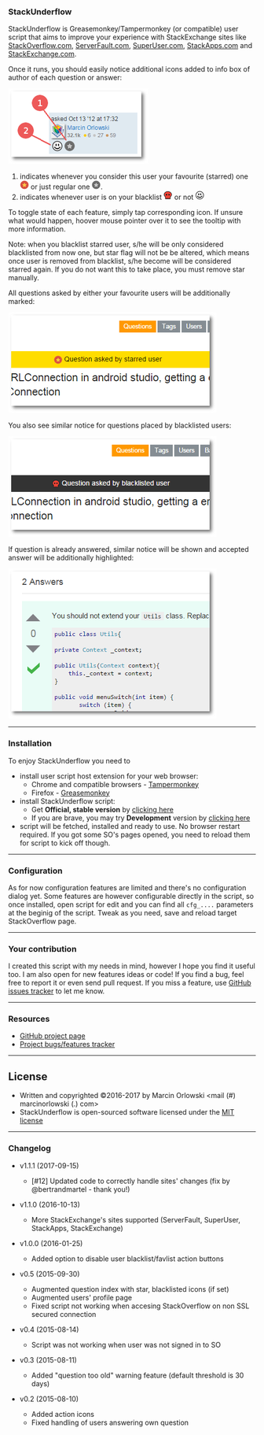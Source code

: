 ### StackUnderflow

 StackUnderflow is Greasemonkey/Tampermonkey (or compatible) user script that aims to improve your experience with StackExchange sites like [StackOverflow.com](https://StackOverflow.com), [ServerFault.com](https://ServerFault.com), [SuperUser.com](https://SuperUser.com), [StackApps.com](https://StackApps.com) and [StackExchange.com](https://StackExchange.com).

 Once it runs, you should easily notice additional icons added to info box of author of each question or answer:

![New icons](https://raw.githubusercontent.com/MarcinOrlowski/StackUnderflow/master/img/docs_icons.png)

 1. indicates whenever you consider this user your favourite (starred) one ![starred](https://raw.githubusercontent.com/MarcinOrlowski/StackUnderflow/master/img/user-favourite-on.png) or just regular one ![regular user](https://raw.githubusercontent.com/MarcinOrlowski/StackUnderflow/master/img/user-favourite-off.png).
 2. indicates whenever user is on your blacklist ![blacklisted](https://raw.githubusercontent.com/MarcinOrlowski/StackUnderflow/master/img/user-blacklisted-on.png) or not ![not blacklisted](https://raw.githubusercontent.com/MarcinOrlowski/StackUnderflow/master/img/user-blacklisted-off.png)

To toggle state of each feature, simply tap corresponding icon. If unsure what would happen, hoover mouse pointer over it to see the tooltip with more information.

Note: when you blacklist starred user, s/he will be only considered blacklisted from now one, but star flag will not be be altered, which means once user is removed from blacklist, s/he become will be considered starred again. If you do not want this to take place, you must remove star manually.

All questions asked by either your favourite users will be additionally marked:

![starred user question](https://raw.githubusercontent.com/MarcinOrlowski/StackUnderflow/master/img/docs_banner_starred_question.png)

 You also see similar notice for questions placed by blacklisted users:

![blacklisted user question](https://raw.githubusercontent.com/MarcinOrlowski/StackUnderflow/master/img/docs_banner_blacklisted_user_question.png)

 If question is already answered, similar notice will be shown and accepted answer will be additionally highlighted:

![accepted answer highlight](https://raw.githubusercontent.com/MarcinOrlowski/StackUnderflow/master/img/docs_accepted_answer.png)

--------------------------------

### Installation
 To enjoy StackUnderflow you need to

  - install user script host extension for your web browser:
    - Chrome and compatible browsers - [Tampermonkey](https://chrome.google.com/webstore/detail/tampermonkey/dhdgffkkebhmkfjojejmpbldmpobfkfo?hl=en)
    - Firefox - [Greasemonkey](https://addons.mozilla.org/en-US/firefox/addon/greasemonkey/)
  - install StackUnderflow script:
    - Get **Official, stable version** by [clicking here](https://github.com/MarcinOrlowski/StackUnderflow/raw/master/stackunderflow.user.js) 
    - If you are brave, you may try **Development** version by [clicking here](https://github.com/MarcinOrlowski/StackUnderflow/raw/dev/stackunderflow.user.js)
  - script will  be fetched, installed and ready to use. No browser restart required. If you got some SO's pages opened, you need to reload them for script to kick off though.

--------------------------------

### Configuration
 As for now configuration features are limited and there's no configuration dialog yet. Some features are however configurable directly in the script, so once installed, open script for edit and you can find all `cfg_....` parameters at the beginig of the script. Tweak as you need, save and reload target StackOverflow page.

--------------------------------

### Your contribution
I created this script with my needs in mind, however I hope you find it useful too. I am also open for new features ideas or code! If you find a bug, feel free to report it or even send pull request. If you miss a feature, use [GitHub issues tracker](https://github.com/MarcinOrlowski/StackUnderflow/issues) to let me know.

--------------------------------

### Resources
 * [GitHub project page](https://github.com/MarcinOrlowski/StackUnderflow)
 * [Project bugs/features tracker](https://github.com/MarcinOrlowski/StackUnderflow/issues)

--------------------------------

## License ##

* Written and copyrighted &copy;2016-2017 by Marcin Orlowski <mail (#) marcinorlowski (.) com>
* StackUnderflow is open-sourced software licensed under the [MIT license](http://opensource.org/licenses/MIT)

--------------------------------


### Changelog

 - v1.1.1 (2017-09-15)
   - [#12] Updated code to correctly handle sites' changes (fix by @bertrandmartel - thank you!)

 - v1.1.0 (2016-10-13)
   - More StackExchange's sites supported (ServerFault, SuperUser, StackApps, StackExchange)

 - v1.0.0 (2016-01-25)
   - Added option to disable user blacklist/favlist action buttons

 - v0.5 (2015-09-30)
   - Augmented question index with star, blacklisted icons (if set)
   - Augmented users' profile page
   - Fixed script not working when accesing StackOverflow on non SSL secured connection

 - v0.4 (2015-08-14)
   - Script was not working when user was not signed in to SO

 - v0.3 (2015-08-11)
   - Added "question too old" warning feature (default threshold is 30 days)

 - v0.2 (2015-08-10)
   - Added action icons
   - Fixed handling of users answering own question
